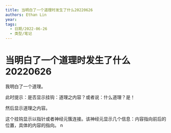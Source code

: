 ```yaml
---
title: 当明白了一个道理时发生了什么20220626
authors: Ethan Lin
year:
tags:
  - 日期/2022-06-26 
  - 类型/笔记 
---
```



# 当明白了一个道理时发生了什么20220626




  

  

我明白了一个道理。

  

此时提示：是否显示挂钩：道理之内容？或者说：什么道理？是！

  

然后显示道理之内容。

  

这个挂钩显示以指针或者神经元簇连接。该神经元显示几个信息：内容指向前后的位置，具体的内容的指向。
n
